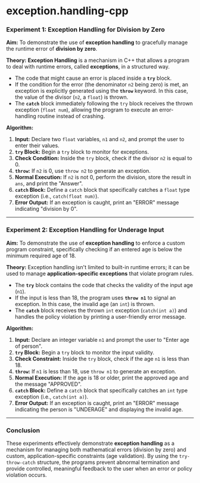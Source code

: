 # exception.handling-cpp

### **Experiment 1: Exception Handling for Division by Zero**

**Aim:** To demonstrate the use of **exception handling** to gracefully manage the runtime error of **division by zero**.

**Theory:** **Exception Handling** is a mechanism in C++ that allows a program to deal with runtime errors, called **exceptions**, in a structured way.
* The code that might cause an error is placed inside a **`try`** block.
* If the condition for the error (the denominator `n2` being zero) is met, an exception is explicitly generated using the **`throw`** keyword. In this case, the value of the divisor (`n2`, a `float`) is thrown.
* The **`catch`** block immediately following the `try` block receives the thrown exception (`float num`), allowing the program to execute an error-handling routine instead of crashing.

**Algorithm:**
1.  **Input:** Declare two `float` variables, `n1` and `n2`, and prompt the user to enter their values.
2.  **`try` Block:** Begin a `try` block to monitor for exceptions.
3.  **Check Condition:** Inside the `try` block, check if the divisor `n2` is equal to $0$.
4.  **`throw`:** If `n2` is $0$, use `throw n2` to generate an exception.
5.  **Normal Execution:** If `n2` is not $0$, perform the division, store the result in `ans`, and print the "Answer".
6.  **`catch` Block:** Define a `catch` block that specifically catches a `float` type exception (i.e., `catch(float num)`).
7.  **Error Output:** If an exception is caught, print an "ERROR" message indicating "division by 0".

***

### **Experiment 2: Exception Handling for Underage Input**

**Aim:** To demonstrate the use of **exception handling** to enforce a custom program constraint, specifically checking if an entered age is below the minimum required age of $18$.

**Theory:** Exception handling isn't limited to built-in runtime errors; it can be used to manage **application-specific exceptions** that violate program rules.
* The **`try`** block contains the code that checks the validity of the input age (`n1`).
* If the input is less than $18$, the program uses **`throw n1`** to signal an exception. In this case, the invalid age (an `int`) is thrown.
* The **`catch`** block receives the thrown `int` exception (`catch(int a)`) and handles the policy violation by printing a user-friendly error message.

**Algorithm:**
1.  **Input:** Declare an integer variable `n1` and prompt the user to "Enter age of person".
2.  **`try` Block:** Begin a `try` block to monitor the input validity.
3.  **Check Constraint:** Inside the `try` block, check if the age `n1` is less than $18$.
4.  **`throw`:** If `n1` is less than $18$, use `throw n1` to generate an exception.
5.  **Normal Execution:** If the age is $18$ or older, print the approved age and the message "APPROVED".
6.  **`catch` Block:** Define a `catch` block that specifically catches an `int` type exception (i.e., `catch(int a)`).
7.  **Error Output:** If an exception is caught, print an "ERROR" message indicating the person is "UNDERAGE" and displaying the invalid age.

***

### **Conclusion**

These experiments effectively demonstrate **exception handling** as a mechanism for managing both mathematical errors (division by zero) and custom, application-specific constraints (age validation). By using the `try-throw-catch` structure, the programs prevent abnormal termination and provide controlled, meaningful feedback to the user when an error or policy violation occurs.
